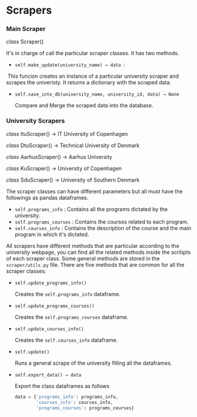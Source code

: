 # Scrapers

### Main Scraper

*class* Scraper()

It's in charge of call the particular scraper classes. It has two methods.

- `self.make_update(university_name) → data `:

​		This funcion creates an instance of a particular university scraper and scrapes the univeristy. It returns a dictionary with the 		scraped data.

- `self.save_into_db(university_name, university_id, data) → None `

  Compare and Merge the scraped data into the database. 

### University Scrapers

*class* ItuScraper()  →  IT University of Copenhagen

*class* DtuScraper() → Technical University of Denmark

*class* AarhusScraper() → Aarhus University

*class* KuScraper() → University of Copenhagen

*class* SduScraper() → University of Southern Denmark



The scraper classes can have different parameters but all must have the followings as pandas dataframes.

- `self.programs_info` : Contains all the programs dictated by the university.
- `self.programs_courses` : Contains the courses related to each program.
- `self.courses_info` : Contains the description of the course and the main program in which it's dictated. 



All scrapers have different methods that are particular according to the university webpage, you can find all the related methods inside the scritipts of each scraper class. Some general methods are stored in the `scraper/utils.py` file. There are five methods that are common for all the scraper classes:

- `self.update_programs_info()`

  Creates the `self.programs_info` dataframe.

- `self.update_programs_courses()`

  Creates the `self.programs_courses` dataframe.

- `self.update_courses_info()`

  Creates the `self.courses_info` dataframe.

- `self.update()`

  Runs a general scrape of the university filling all the dataframes.

- `self.export_data() → data` 

  Export the class dataframes as follows 

  ```python
  data = {'programs_info': programs_info,
          'courses_info': courses_info,
          'programs_courses': programs_courses}
  ```

